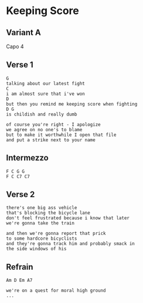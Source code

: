 # Keeping Score

## Variant A

Capo 4

## Verse 1

	G
	talking about our latest fight
	C
	i am almost sure that i've won
	D
	but then you remind me keeping score when fighting
	D G
	is childish and really dumb

	of course you're right - I apologize
	we agree on no one's to blame
	but to make it worthwhile I open that file
	and put a strike next to your name

## Intermezzo

	F C G G
	F C C7 C7

## Verse 2

	there's one big ass vehicle
	that's blocking the bicycle lane
	don't feel frustrated because i know that later
	we're gonna take the train

	and then we're gonna report that prick
	to some hardcore bicyclists
	and they're gonna track him and probably smack in
	the side windows of his
	
## Refrain

	Am D Em A7

	we're on a quest for moral high ground
	...


